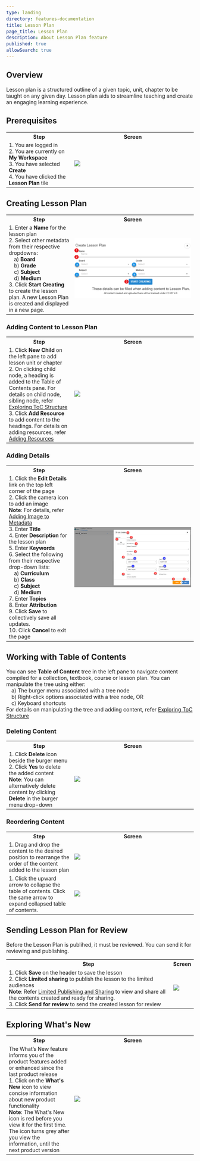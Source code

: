 ```yaml
---
type: landing
directory: features-documentation
title: Lesson Plan
page_title: Lesson Plan
description: About Lesson Plan feature 
published: true
allowSearch: true
---
```

## Overview

Lesson plan is a structured outline of a given topic, unit, chapter to be taught on any given day. Lesson plan aids to streamline teaching and create an engaging learning experience.

## Prerequisites

<table>
  <tr>
    <th style="width:35%;">Step</th>
    <th style="width:65%;">Screen</th>
  </tr>
  <tr>
    <td>1. You are logged in 
     <br>2. You are currently on <b>My Workspace</b>
     <br>3. You have selected <b>Create</b> 
     <br>4. You have clicked the <b>Lesson Plan</b> tile
    </td>
    <td><img src="pages/features-documentation/images/lessonplan/prerequisite.png"></td>
   </tr>
 </table>
 
## Creating Lesson Plan

<table>
  <tr>
    <th style="width:35%;">Step</th>
    <th style="width:65%;">Screen</th>
  </tr>
  <tr>
  <td>1. Enter a <b>Name</b> for the lesson plan 
   <br>2. Select other metadata from their respective dropdowns: 
    <br>&emsp;a) <b>Board</b> 
    <br>&emsp;b) <b>Grade</b> 
    <br>&emsp;c) <b>Subject</b> 
    <br>&emsp;d) <b>Medium</b> 
   <br>3. Click <b>Start Creating</b> to create the lesson plan. A new Lesson Plan is created and displayed in a new page.
  </td>
  <td><img src="pages/features-documentation/images/lessonplan/create_lesson_plan.png"></td>
 </tr>
 </table>
  
### Adding Content to Lesson Plan 
<table>
  <tr>
    <th style="width:35%;">Step</th>
    <th style="width:65%;">Screen</th>
  </tr>
  <tr>
    <td>1. Click <b>New Child</b> on the left pane to add lesson unit or chapter
      <br>2. On clicking child node, a heading is added to the Table of Contents pane. For details on child node, sibling node, refer <a href="features-documentation/treestructure_toc" target="_blank">Exploring ToC Structure</a>
      <br>3. Click <b>Add Resource</b> to add content to the headings. For details on adding resources, refer <a href="features-documentation/addingresources" target="_blank">Adding Resources</a>
    </td>
    <td><img src="pages/features-documentation/images/lessonplan/add_content.png"></td>
  </tr>
  </table>

### Adding Details

<table>
  <tr>
    <th style="width:35%;">Step</th>
    <th style="width:65%;">Screen</th>
  </tr>
  <tr>
    <td>1. Click the <b>Edit Details</b> link on the top left corner of the page
      <br>2. Click the camera icon to add an image <br><b>Note</b>: For details, refer <a href="features-documentation/metadata_addingimages" target="_blank">Adding Image to Metadata</a> 
      <br>3. Enter <b>Title</b>       
      <br>4. Enter <b>Description</b> for the lesson plan 
      <br>5. Enter <b>Keywords</b> 
      <br>6. Select the following from their respective drop-down lists: 
      <br>&emsp;a) <b>Curriculum</b> 
      <br>&emsp;b) <b>Class</b> 
      <br>&emsp;c) <b>Subject</b> 
      <br>&emsp;d) <b>Medium</b> 
      <br>7. Enter <b>Topics</b>
      <br>8. Enter <b>Attribution</b>
      <br>9. Click <b>Save</b> to collectively save all updates.  
      <br>10. Click <b>Cancel</b> to exit the page 
    </td>
    <td><img src="pages/features-documentation/images/lessonplan/edit_details.png"></td>
 </tr>
 </table>

## Working with Table of Contents 

You can see <b>Table of Content</b> tree in the left pane to navigate content compiled for a collection, textbook, course or lesson plan. You can manipulate the tree using either: 
<br>&emsp;a) The burger menu associated with a tree node 
<br>&emsp;b) Right-click options associated with a tree node, OR 
<br>&emsp;c) Keyboard shortcuts <br>For details on manipulating the tree and adding content, refer <a href="features-documentation/treestructure_toc" target="_blank">Exploring ToC Structure</a>

### Deleting Content 

<table>
  <tr>
    <th style="width:35%;">Step</th>
    <th style="width:65%;">Screen</th>
  </tr>
  <tr>
    <td>1. Click <b>Delete</b> icon beside the burger menu <br>2. Click <b>Yes</b> to delete the added content
      <br><b>Note</b>: You can alternatively delete content by clicking <b>Delete</b> in the burger menu drop-down
      </td>
    <td><img src="pages/features-documentation/images/book/book_unit_delete.png"></td>
  </tr>
</table>

### Reordering Content 

<table>
  <tr>
    <th style="width:35%;">Step</th>
    <th style="width:65%;">Screen</th>
  </tr>
  <tr>
    <td>1. Drag and drop the content to the desired position to rearrange the order of the content added to the lesson plan 
      </td>
    <td><img src="pages/features-documentation/images/book/book_drag_content.png"></td>
  </tr>
  <tr>
    <td>1. Click the upward arrow to collapse the table of contents. Click the same arrow to expand collapsed table of contents.
     </td>
    <td><img src="pages/features-documentation/images/book/book_toc.png"></td>
  </tr>  
</table>

## Sending Lesson Plan for Review

Before the Lesson Plan is publihed, it must be reviewed. You can send it for reviewing and publishing.

<table>
  <tr>
    <th>Step</th>
    <th>Screen</th>
  </tr>
  <tr>
    <td>1. Click <b>Save</b> on the header to save the lesson <br>2. Click <b>Limited sharing</b> to publish the lesson to the limited audiences <br><b>Note</b>: Refer <a href="features-documentation/limitedpublishnshare" target="_blank">Limited Publishing and Sharing</a> to view and share all the contents created and ready for sharing. <br>3. Click <b>Send for review</b> to send the created lesson for review 
    </td>
    <td><img src="pages/features-documentation/images/lessonplan/review.png"></td>
  </tr>    
  </table>

## Exploring What's New

<table>
  <tr>
    <th style="width:35%;">Step</th>
    <th style="width:65%;">Screen</th>
  </tr>
  <tr>
    <td>The What’s New feature informs you of the product features added or enhanced since the last product release 
      <br>1. Click on the <b>What's New</b> icon to view concise information about new product functionality 
      <br><b>Note</b>: The What's New icon is red before you view it for the first time. The icon turns grey after you view the information, until the next product version
    </td>
    <td><img src="pages/features-documentation/images/book/book_whats_new1.png"></td>
  </tr>
  </table>
